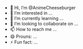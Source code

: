 - 👋 Hi, I’m @AnimeCheeseburger
- 👀 I’m interested in ...
- 🌱 I’m currently learning ...
- 💞️ I’m looking to collaborate on ...
- 📫 How to reach me ...
- 😄 Prouns: ...
- ⚡ Fun fact: ...

<!---
AnimeCheeseburger/AnimeCheeseburger is a ✨ special ✨ repository because its `README.md` (this file) appears on your GitHub profile.
You can click the Preview link to take a look at your changes.
--->

